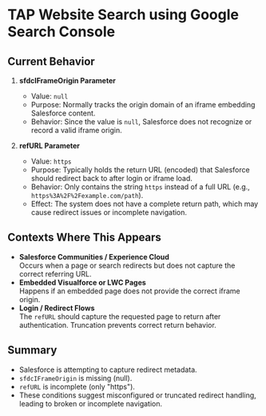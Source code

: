 # TAP Website Search using Google Search Console


## Current Behavior

1. **sfdcIFrameOrigin Parameter**
   - Value: `null`
   - Purpose: Normally tracks the origin domain of an iframe embedding Salesforce content.
   - Behavior: Since the value is `null`, Salesforce does not recognize or record a valid iframe origin.

2. **refURL Parameter**
   - Value: `https`
   - Purpose: Typically holds the return URL (encoded) that Salesforce should redirect back to after login or iframe load.
   - Behavior: Only contains the string `https` instead of a full URL (e.g., `https%3A%2F%2Fexample.com/path`).
   - Effect: The system does not have a complete return path, which may cause redirect issues or incomplete navigation.

## Contexts Where This Appears
- **Salesforce Communities / Experience Cloud**  
  Occurs when a page or search redirects but does not capture the correct referring URL.
- **Embedded Visualforce or LWC Pages**  
  Happens if an embedded page does not provide the correct iframe origin.
- **Login / Redirect Flows**  
  The `refURL` should capture the requested page to return after authentication. Truncation prevents correct return behavior.

## Summary
- Salesforce is attempting to capture redirect metadata.
- `sfdcIFrameOrigin` is missing (null).
- `refURL` is incomplete (only "https").
- These conditions suggest misconfigured or truncated redirect handling, leading to broken or incomplete navigation.
